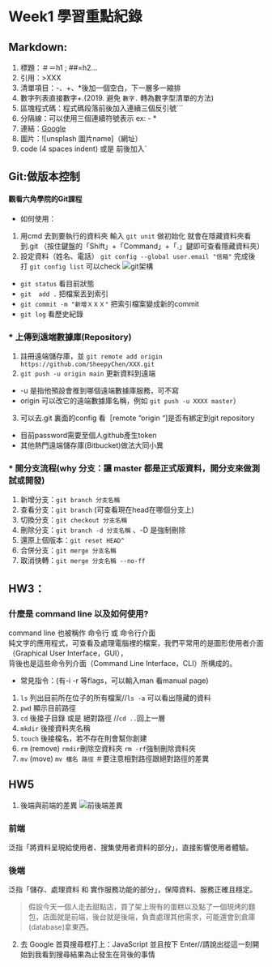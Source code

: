 # Week1 學習重點紀錄
## Markdown:
1. 標題：＃＝h1 ; ##=h2…
2. 引用：>XXX
3. 清單項目：-、+、*後加一個空白，下一層多一縮排
4. 數字列表直接數字+.(2019\. 避免 `數字.` 轉為數字型清單的方法)
5. 區塊程式碼：程式碼段落前後加入連續三個反引號```
6. 分隔線：可以使用三個連續符號表示 ex: - *
7. 連結：[Google](https://www.google.com.tw/)
8. 圖片：![unsplash 圖片name]（網址）
9. code (4 spaces indent) 或是 前後加入`

## Git:做版本控制
#### 觀看六角學院的Git課程
* 如何使用：
1. 用cmd 去到要執行的資料夾 輸入 `git unit` 做初始化
就會在隱藏資料夾看到.git
（按住鍵盤的「Shift」+「Command」+「.」鍵即可查看隱藏資料夾）
2. 設定資料（姓名、電話）
`git config --global user.email "信箱"`
完成後 打 `git config list` 可以check 
![git架構](https://i.imgur.com/9Jk7Tql.png)
* `git status` 看目前狀態
* `git  add .` 把檔案丟到索引
* `git commit -m "新增ＸＸＸ"` 把索引檔案變成新的commit
* `git log`  看歷史紀錄

### * 上傳到遠端數據庫(Repository)
1. 註冊遠端儲存庫，並 `git remote add origin https://github.com/SheepyChen/XXX.git`
2. `git push -u origin main` 更新資料到遠端
* -u 是指他預設會推到哪個遠端數據庫服務，可不寫
* origin 可以改它的遠端數據庫名稱，例如 `git push -u XXXX master`）
3. 可以去.git 裏面的config 看［remote “origin “]是否有綁定到git repository
* 目前password需要至個人github產生token
* 其他熱門遠端儲存庫(Bitbucket)做法大同小異

### * 開分支流程(why 分支：讓 master 都是正式版資料，開分支來做測試或開發)
1. 新增分支：`git branch 分支名稱`
2. 查看分支：`git branch` (可查看現在head在哪個分支上)
3. 切換分支：`git checkout 分支名稱`
4. 刪除分支：`git branch -d 分支名稱` 、-D 是強制刪除
5. 還原上個版本：`git reset HEAD^`
6. 合併分支：`git merge 分支名稱`
7. 取消快轉：`git merge 分支名稱 --no-ff`


## HW3：
### 什麼是 command line 以及如何使用?
command line 也被稱作 命令行 或 命令行介面  
純文字的應用程式，可查看及處理電腦裡的檔案，我們平常用的是圖形使用者介面（Graphical User Interface，GUI），  
背後也是這些命令列介面（Command Line Interface，CLI）所構成的。  
* 常見指令：(有-i -r 等flags，可以輸入man 看manual page)
1. `ls` 列出目前所在位子的所有檔案//`ls -a` 可以看出隱藏的資料
2. `pwd` 顯示目前路徑
3. `cd` 後接子目錄 或是 絕對路徑 //`cd ..`回上一層
4. `mkdir` 後接資料夾名稱
5. `touch` 後接檔名，若不存在則會幫你創建
6. `rm` (remove) `rmdir`刪除空資料夾 `rm -rf`強制刪除資料夾 
7. `mv` (move) `mv 檔名 路徑` ＃要注意相對路徑跟絕對路徑的差異

## HW5
1. 後端與前端的差異
![前後端差異](https://ithelp.ithome.com.tw/upload/images/20200420/20124548MtMDOLDe86.png)
### 前端
泛指「將資料呈現給使用者、搜集使用者資料的部分」，直接影響使用者體驗。
### 後端
泛指「儲存、處理資料 和 實作服務功能的部分」，保障資料、服務正確且穩定。
> 假設今天一個人走去甜點店，買了架上現有的蛋糕以及點了一個現烤的麵包，店面就是前端，後台就是後端，負責處理其他需求，可能還會到倉庫(database)拿東西。

2. 去 Google 首頁搜尋框打上：JavaScript 並且按下 Enter//請說出從這一刻開始到我看到搜尋結果為止發生在背後的事情



